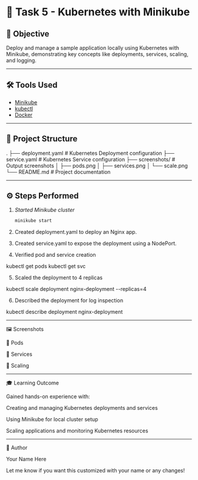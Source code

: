 # 🚀 Task 5 - Kubernetes with Minikube

## 📌 Objective
Deploy and manage a sample application locally using Kubernetes with Minikube, demonstrating key concepts like deployments, services, scaling, and logging.

---

## 🛠 Tools Used
- [Minikube](https://minikube.sigs.k8s.io/)
- [kubectl](https://kubernetes.io/docs/reference/kubectl/)
- [Docker](https://www.docker.com/)

---

## 📂 Project Structure

. ├── deployment.yaml       # Kubernetes Deployment configuration ├── service.yaml          # Kubernetes Service configuration ├── screenshots/          # Output screenshots │   ├── pods.png │   ├── services.png │   └── scale.png └── README.md             # Project documentation

---

## ⚙ Steps Performed

1. *Started Minikube cluster*
   ```bash
   minikube start

2. Created deployment.yaml to deploy an Nginx app.


3. Created service.yaml to expose the deployment using a NodePort.


4. Verified pod and service creation

kubectl get pods
kubectl get svc


5. Scaled the deployment to 4 replicas

kubectl scale deployment nginx-deployment --replicas=4


6. Described the deployment for log inspection

kubectl describe deployment nginx-deployment




---

🖼 Screenshots

🔹 Pods



🔹 Services



🔹 Scaling




---

🎓 Learning Outcome

Gained hands-on experience with:

Creating and managing Kubernetes deployments and services

Using Minikube for local cluster setup

Scaling applications and monitoring Kubernetes resources



---

📎 Author

Your Name Here

Let me know if you want this customized with your name or any changes!
